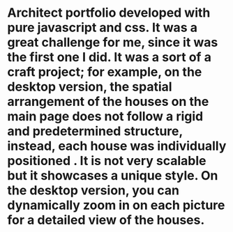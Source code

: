 # Architect portfolio developed with pure javascript and css. It was a great challenge for me, since it was the first one I did. It was a sort of a craft project; for example, on the desktop version, the spatial arrangement of the houses on the main page does not follow a rigid and predetermined structure, instead, each house was individually positioned . It is not very scalable but it showcases a unique style. On the desktop version, you can dynamically zoom in on each picture for a detailed view of the houses.
